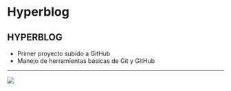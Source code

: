 # Hyperblog

## **HYPERBLOG**

- Primer proyecto subido a GitHub
- Manejo de herramientas básicas de Git y GitHub

------------
[![](https://www.behance.net/gallery/100219525/bat_cat/modules/578169869)](https://www.behance.net/gallery/100219525/bat_cat/modules/578169869)